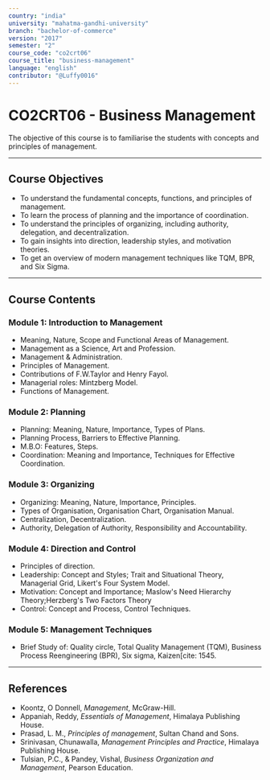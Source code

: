 ```yaml
---
country: "india"
university: "mahatma-gandhi-university"
branch: "bachelor-of-commerce"
version: "2017"
semester: "2"
course_code: "co2crt06"
course_title: "business-management"
language: "english"
contributor: "@Luffy0016"
---
```

# CO2CRT06 - Business Management
The objective of this course is to familiarise the students with concepts and principles of management.

---
## Course Objectives

* To understand the fundamental concepts, functions, and principles of management.
* To learn the process of planning and the importance of coordination.
* To understand the principles of organizing, including authority, delegation, and decentralization.
* To gain insights into direction, leadership styles, and motivation theories.
* To get an overview of modern management techniques like TQM, BPR, and Six Sigma.

---
## Course Contents

### Module 1: Introduction to Management 
* Meaning, Nature, Scope and Functional Areas of Management.
* Management as a Science, Art and Profession.
* Management & Administration.
* Principles of Management.
* Contributions of F.W.Taylor and Henry Fayol.
* Managerial roles: Mintzberg Model.
* Functions of Management.

### Module 2: Planning 
* Planning: Meaning, Nature, Importance, Types of Plans.
* Planning Process, Barriers to Effective Planning.
* M.B.O: Features, Steps.
* Coordination: Meaning and Importance, Techniques for Effective Coordination.

### Module 3: Organizing 
* Organizing: Meaning, Nature, Importance, Principles.
* Types of Organisation, Organisation Chart, Organisation Manual.
* Centralization, Decentralization.
* Authority, Delegation of Authority, Responsibility and Accountability.

### Module 4: Direction and Control 
* Principles of direction.
* Leadership: Concept and Styles; Trait and Situational Theory, Managerial Grid, Likert's Four System Model.
* Motivation: Concept and Importance; Maslow's Need Hierarchy Theory;Herzberg's Two Factors Theory
* Control: Concept and Process, Control Techniques.

### Module 5: Management Techniques 
* Brief Study of: Quality circle, Total Quality Management (TQM), Business Process Reengineering (BPR), Six sigma, Kaizen[cite: 1545.

---
## References
* Koontz, O Donnell, *Management*, McGraw-Hill.
* Appaniah, Reddy, *Essentials of Management*, Himalaya Publishing House.
* Prasad, L. M., *Principles of management*, Sultan Chand and Sons.
* Srinivasan, Chunawalla, *Management Principles and Practice*, Himalaya Publishing House.
* Tulsian, P.C., & Pandey, Vishal, *Business Organization and Management*, Pearson Education.
